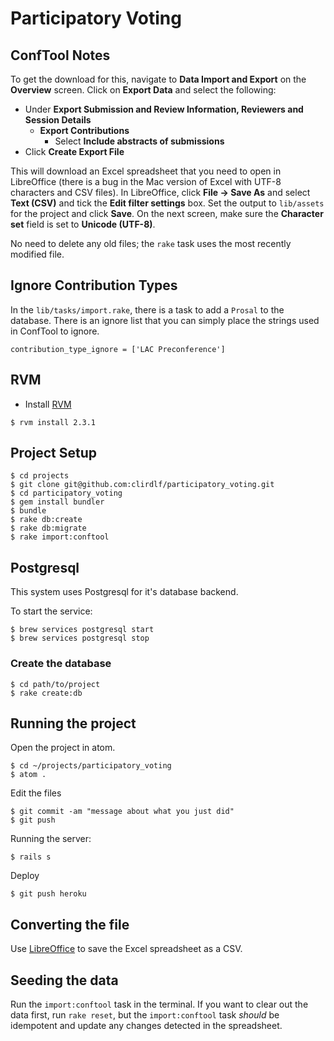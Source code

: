 # Participatory Voting

## ConfTool Notes

To get the download for this, navigate to **Data Import and Export** on the **Overview** screen. Click on **Export Data** and select the following:

* Under **Export Submission and Review Information, Reviewers and Session Details**
  * **Export Contributions**
    * Select **Include abstracts of submissions**
* Click **Create Export File**

This will download an Excel spreadsheet that you need to open in LibreOffice (there is a bug in the Mac version of Excel with UTF-8 characters and CSV files). In LibreOffice, click **File -> Save As** and select **Text (CSV)** and tick the **Edit filter settings** box. Set the output to `lib/assets` for the project and click **Save**. On the next screen, make sure the **Character set** field is set to **Unicode (UTF-8)**.

No need to delete any old files; the `rake` task uses the most recently modified file.

## Ignore Contribution Types

In the `lib/tasks/import.rake`, there is a task to add a `Prosal` to the database. There is an ignore list that you can simply place the strings used in ConfTool to ignore.

```
contribution_type_ignore = ['LAC Preconference']
```

## RVM

* Install [RVM](https://rvm.io/)

```
$ rvm install 2.3.1
```

## Project Setup

```
$ cd projects
$ git clone git@github.com:clirdlf/participatory_voting.git
$ cd participatory_voting
$ gem install bundler
$ bundle
$ rake db:create
$ rake db:migrate
$ rake import:conftool
```

## Postgresql

This system uses Postgresql for it's database backend.

To start the service:

```
$ brew services postgresql start
$ brew services postgresql stop
```

### Create the database

```
$ cd path/to/project
$ rake create:db
```

## Running the project

Open the project in atom.

```
$ cd ~/projects/participatory_voting
$ atom .
```

Edit the files

```
$ git commit -am "message about what you just did"
$ git push
```

Running the server:

```
$ rails s
```

Deploy

```
$ git push heroku
```

## Converting the file

Use [LibreOffice](https://www.libreoffice.org/) to save the Excel spreadsheet as a CSV.

## Seeding the data

Run the `import:conftool` task in the terminal. If you want to clear out the data first, run `rake reset`, but the `import:conftool` task *should* be idempotent and update any changes detected in the spreadsheet.
